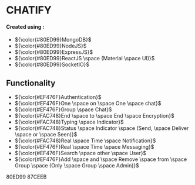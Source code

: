 # CHATIFY


#### Created using :
- ${\color{#80ED99}MongoDB}$
- ${\color{#80ED99}NodeJS}$
- ${\color{#80ED99}ExpressJS}$
- ${\color{#80ED99}ReactJS \space (Material \space UI)}$
- ${\color{#80ED99}SocketIO}$

## Functionality
- ${\color{#EF476F}Authentication}$
- ${\color{#EF476F}One \space on \space One \space chat}$
- ${\color{#EF476F}Group \space Chat}$
- ${\color{#FAC748}End \space to \space End \space Encryption}$
- ${\color{#FAC748}Typing \space Indicator}$
- ${\color{#FAC748}Status \space Indicator \space (Send, \space Deliver \space or \space Seen)}$
- ${\color{#FAC748}Real \space Time \space Notification}$
- ${\color{#EF476F}Real \space Time \space Messaging}$
- ${\color{#EF476F}Search \space other \space User}$
- ${\color{#EF476F}Add \space and \space Remove \space from \space Group \space (Only \space Group \space Admin)}$


80ED99
87CEEB